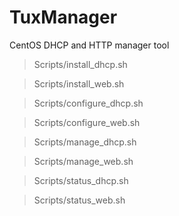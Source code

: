 # TuxManager
CentOS DHCP and HTTP manager tool
> Scripts/install_dhcp.sh

> Scripts/install_web.sh

> Scripts/configure_dhcp.sh

> Scripts/configure_web.sh

> Scripts/manage_dhcp.sh

> Scripts/manage_web.sh

> Scripts/status_dhcp.sh

> Scripts/status_web.sh
